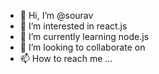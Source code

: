 - 👋 Hi, I’m @sourav
- 👀 I’m interested in react.js
- 🌱 I’m currently learning node.js
- 💞️ I’m looking to collaborate on 
- 📫 How to reach me ...

<!---
Sourav is a ✨ special ✨ repository because its `README.md` (this file) appears on your GitHub profile.
You can click the Preview link to take a look at your changes.
--->
